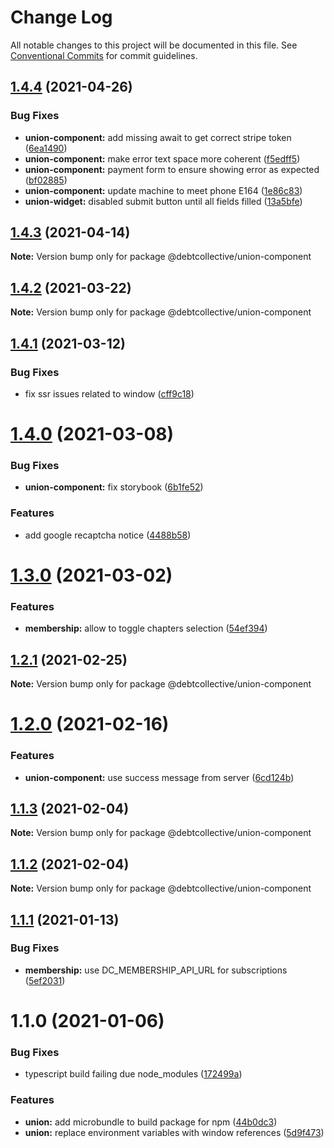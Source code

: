 # Change Log

All notable changes to this project will be documented in this file.
See [Conventional Commits](https://conventionalcommits.org) for commit guidelines.

## [1.4.4](https://github.com/debtcollective/packages/compare/@debtcollective/union-component@1.4.3...@debtcollective/union-component@1.4.4) (2021-04-26)


### Bug Fixes

* **union-component:** add missing await to get correct stripe token ([6ea1490](https://github.com/debtcollective/packages/commit/6ea1490))
* **union-component:** make error text space more coherent ([f5edff5](https://github.com/debtcollective/packages/commit/f5edff5))
* **union-component:** payment form to ensure showing error as expected ([bf02885](https://github.com/debtcollective/packages/commit/bf02885))
* **union-component:** update machine to meet phone E164 ([1e86c83](https://github.com/debtcollective/packages/commit/1e86c83))
* **union-widget:** disabled submit button until all fields filled ([13a5bfe](https://github.com/debtcollective/packages/commit/13a5bfe))





## [1.4.3](https://github.com/debtcollective/packages/compare/@debtcollective/union-component@1.4.2...@debtcollective/union-component@1.4.3) (2021-04-14)

**Note:** Version bump only for package @debtcollective/union-component





## [1.4.2](https://github.com/debtcollective/packages/compare/@debtcollective/union-component@1.4.1...@debtcollective/union-component@1.4.2) (2021-03-22)

**Note:** Version bump only for package @debtcollective/union-component





## [1.4.1](https://github.com/debtcollective/packages/compare/@debtcollective/union-component@1.4.0...@debtcollective/union-component@1.4.1) (2021-03-12)


### Bug Fixes

* fix ssr issues related to window ([cff9c18](https://github.com/debtcollective/packages/commit/cff9c18))





# [1.4.0](https://github.com/debtcollective/packages/compare/@debtcollective/union-component@1.3.0...@debtcollective/union-component@1.4.0) (2021-03-08)


### Bug Fixes

* **union-component:** fix storybook ([6b1fe52](https://github.com/debtcollective/packages/commit/6b1fe52))


### Features

* add google recaptcha notice ([4488b58](https://github.com/debtcollective/packages/commit/4488b58))





# [1.3.0](https://github.com/debtcollective/packages/compare/@debtcollective/union-component@1.2.1...@debtcollective/union-component@1.3.0) (2021-03-02)


### Features

* **membership:** allow to toggle chapters selection ([54ef394](https://github.com/debtcollective/packages/commit/54ef394))





## [1.2.1](https://github.com/debtcollective/packages/compare/@debtcollective/union-component@1.2.0...@debtcollective/union-component@1.2.1) (2021-02-25)

**Note:** Version bump only for package @debtcollective/union-component





# [1.2.0](https://github.com/debtcollective/packages/compare/@debtcollective/union-component@1.1.3...@debtcollective/union-component@1.2.0) (2021-02-16)


### Features

* **union-component:** use success message from server ([6cd124b](https://github.com/debtcollective/packages/commit/6cd124b))





## [1.1.3](https://github.com/debtcollective/packages/compare/@debtcollective/union-component@1.1.2...@debtcollective/union-component@1.1.3) (2021-02-04)

**Note:** Version bump only for package @debtcollective/union-component





## [1.1.2](https://github.com/debtcollective/packages/compare/@debtcollective/union-component@1.1.1...@debtcollective/union-component@1.1.2) (2021-02-04)

**Note:** Version bump only for package @debtcollective/union-component





## [1.1.1](https://github.com/debtcollective/packages/compare/@debtcollective/union-component@1.1.0...@debtcollective/union-component@1.1.1) (2021-01-13)


### Bug Fixes

* **membership:** use DC_MEMBERSHIP_API_URL for subscriptions ([5ef2031](https://github.com/debtcollective/packages/commit/5ef2031))





# 1.1.0 (2021-01-06)


### Bug Fixes

* typescript build failing due node_modules ([172499a](https://github.com/debtcollective/packages/commit/172499a))


### Features

* **union:** add microbundle to build package for npm ([44b0dc3](https://github.com/debtcollective/packages/commit/44b0dc3))
* **union:** replace environment variables with window references ([5d9f473](https://github.com/debtcollective/packages/commit/5d9f473))

